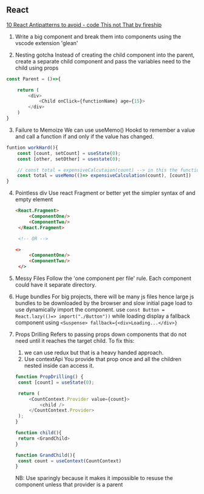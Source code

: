## React

[10 React Antipatterns to avoid - code This not That by fireship](https://www.youtube.com/watch?v=b0IZo2Aho9Y)

1. Write a big component and break them into components using the vscode extension 'glean'

2. Nesting gotcha
   Instead of creating the child component into the parent, create a separate child component and pass the variables need to the child using props

```javascript
const Parent = ()=>{

    return (
        <div>
            <Child onClick={functionName} age={15}>
        </div>
    )
}
```

3. Failure to Memoize
   We can use useMemo() Hookd to remember a value and call a function if and only if the value has changed.

```javascript
funtion workHard(){
    const [count, setCount] = useState(0);
    const [other, setOther] = usestate(0);

    // const total = expensiveCalcutaion(count) --> in this the function will run again even if only other change and count does not change. This is inefficient
    const total = useMemo(()=> expensiveCalculation(count), [count])
}
```

4. Pointless div
   Use react Fragment or better yet the simpler syntax of and empty element

   ```html
   <React.Fragment>
        <ComponentOne/>
        <ComponentTwo/>
    </React.Fragment>

    <!-- OR -->

   <>
        <ComponentOne/>
        <ComponentTwo/>
    </>
   ```

5. Messy Files
   Follow the 'one component per file' rule. Each component could have it separate directory.

6. Huge bundles
   For big projects, there will be many js files hence large js bundles to be downloaded by the browser and slow initial page load
   to use dynamically import the component.
   use `const Button = React.lazy(()=> import("./Button"))`
   while loading display a fallback component using `<Suspense> fallback={<div>Loading...</div>}`

7. Props Drilling
   Refers to passing props down components that do not need until it reaches the target child.
   To fix this:

   1. we can use redux but that is a heavy handed approach.
   2. Use contextApi
      You provide that prop once and all the children nested inside can access it.

   ```javascript
   function PropDrilling() {
   	const [count] = useState(0);

   	return (
   		<CountContext.Provider value={count}>
   			<child />
   		</CountContext.Provider>
   	);
   }

   function child(){
    return <GrandChild>
   }

   function GrandChild(){
    const count = useContext(CountContext)
   }
   ```

   NB: Use sparingly because it makes it impossible to resuse the component unless that provider is a parent
